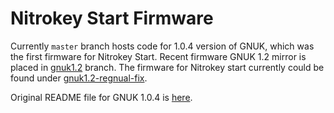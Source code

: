 Nitrokey Start Firmware
==============

Currently `master` branch hosts code for 1.0.4 version of GNUK, which was the first firmware for Nitrokey Start.
Recent firmware GNUK 1.2 mirror is placed in [gnuk1.2](https://github.com/Nitrokey/nitrokey-start-firmware/tree/gnuk1.2) branch.
The firmware for Nitrokey start currently could be found under [gnuk1.2-regnual-fix](https://github.com/Nitrokey/nitrokey-start-firmware/tree/gnuk1.2-regnual-fix).

Original README file for GNUK 1.0.4 is [here](README).
